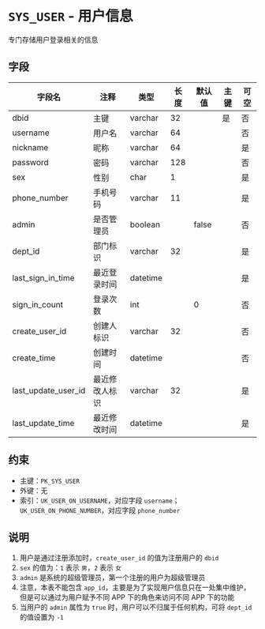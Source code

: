 # `SYS_USER` - 用户信息

专门存储用户登录相关的信息

## 字段

| 字段名              | 注释           | 类型     | 长度 | 默认值 | 主键 | 可空 |
| ------------------- | -------------- | -------- | ---- | ------ | ---- | ---- |
| dbid                | 主键           | varchar  | 32   |        | 是   | 否   |
| username            | 用户名         | varchar  | 64   |        |      | 否   |
| nickname            | 昵称           | varchar  | 64   |        |      | 是   |
| password            | 密码           | varchar  | 128  |        |      | 否   |
| sex                 | 性别           | char     | 1    |        |      | 是   |
| phone_number        | 手机号码       | varchar  | 11   |        |      | 是   |
| admin               | 是否管理员     | boolean  |      | false  |      | 否   |
| dept_id             | 部门标识       | varchar  | 32   |        |      | 是   |
| last_sign_in_time   | 最近登录时间   | datetime |      |        |      | 是   |
| sign_in_count       | 登录次数       | int      |      | 0      |      | 否   |
| create_user_id      | 创建人标识     | varchar  | 32   |        |      | 否   |
| create_time         | 创建时间       | datetime |      |        |      | 否   |
| last_update_user_id | 最近修改人标识 | varchar  | 32   |        |      | 是   |
| last_update_time    | 最近修改时间   | datetime |      |        |      | 是   |

## 约束

* 主键：`PK_SYS_USER`
* 外键：无
* 索引：`UK_USER_ON_USERNAME`，对应字段 `username`；`UK_USER_ON_PHONE_NUMBER`，对应字段 `phone_number`

## 说明

1. 用户是通过注册添加时，`create_user_id` 的值为注册用户的 `dbid`
2. `sex` 的值为：`1` 表示 `男`，`2` 表示 `女`
3. `admin` 是系统的超级管理员，第一个注册的用户为超级管理员
4. 注意，本表不能包含 `app_id`，主要是为了实现用户信息只在一处集中维护，但是可以通过为用户赋予不同 APP 下的角色来访问不同 APP 下的功能
5. 当用户的 `admin` 属性为 `true` 时，用户可以不归属于任何机构，可将 `dept_id` 的值设置为 `-1`
